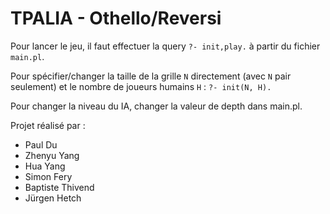 # TPALIA - Othello/Reversi

Pour lancer le jeu, il faut effectuer la query `?- init,play.` à partir du fichier `main.pl`.

Pour spécifier/changer la taille de la grille `N` directement (avec `N` pair seulement) et le nombre de joueurs humains `H` : `?- init(N, H).`

Pour changer la niveau du IA, changer la valeur de depth dans main.pl.

Projet réalisé par :
- Paul Du
- Zhenyu Yang
- Hua Yang
- Simon Fery
- Baptiste Thivend
- Jürgen Hetch
